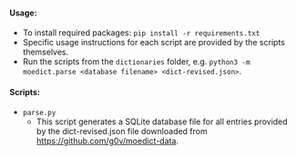 #### Usage:
- To install required packages: `pip install -r requirements.txt`
- Specific usage instructions for each script are provided by the scripts themselves.
- Run the scripts from the `dictionaries` folder, e.g. `python3 -m moedict.parse <database filename> <dict-revised.json>`.

#### Scripts:
- `parse.py`
  - This script generates a SQLite database file for all entries provided by the dict-revised.json file downloaded from https://github.com/g0v/moedict-data.

